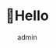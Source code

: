 ---
# An instance of the About widget.
# Documentation: https://docs.hugoblox.com/page-builder/
widget: about

# Activate this widget? true/false
active: true

# This file represents a page section.
headless: true

# Order that this section appears on the page.
weight: 10

title: 👋Hello

# Choose the user profile to display
# This should be the username (folder name) of a profile in your `content/authors/` folder.
# See https://docs.hugoblox.com/get-started/#introduce-yourself
author: admin

design:
  background:
    color: '#090a0b'  # 배경 색상
    text_color_light: true
    image: 
        filename: "about.jpg"
        filters:
            brightness: 0.4
  css_class: fullscreen

---